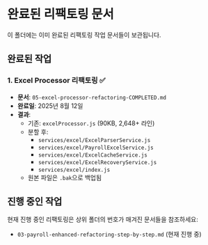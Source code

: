 # 완료된 리팩토링 문서

이 폴더에는 이미 완료된 리팩토링 작업 문서들이 보관됩니다.

## 완료된 작업

### 1. Excel Processor 리팩토링 ✅
- **문서**: `05-excel-processor-refactoring-COMPLETED.md`
- **완료일**: 2025년 8월 12일
- **결과**:
  - 기존: `excelProcessor.js` (90KB, 2,648+ 라인)
  - 분할 후:
    - `services/excel/ExcelParserService.js`
    - `services/excel/PayrollExcelService.js`
    - `services/excel/ExcelCacheService.js`
    - `services/excel/ExcelRecoveryService.js`
    - `services/excel/index.js`
  - 원본 파일은 `.bak`으로 백업됨

## 진행 중인 작업

현재 진행 중인 리팩토링은 상위 폴더의 번호가 매겨진 문서들을 참조하세요:
- `03-payroll-enhanced-refactoring-step-by-step.md` (현재 진행 중)